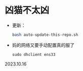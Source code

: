 # 凶猫不太凶

   - 更新：

     ```bash
     bash auto-update-this-repo.sh
     ```

   - 妈的网络又要手动配置真的服了

     ``` sudo
     sudo dhclient ens33
     ```

     

2023.10.16
